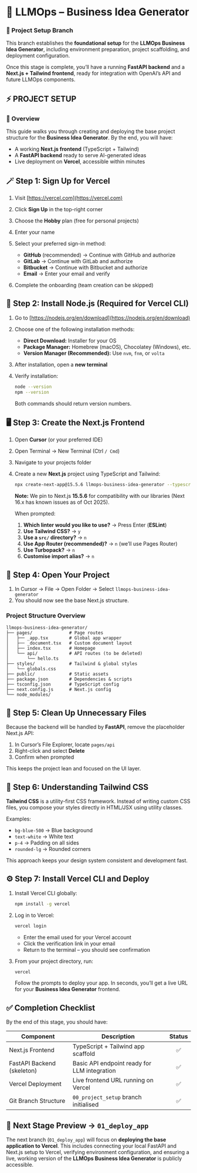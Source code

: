# 🚀 LLMOps – Business Idea Generator

### 🧠 Project Setup Branch

This branch establishes the **foundational setup** for the **LLMOps Business Idea Generator**, including environment preparation, project scaffolding, and deployment configuration.

Once this stage is complete, you’ll have a running **FastAPI backend** and a **Next.js + Tailwind frontend**, ready for integration with OpenAI’s API and future LLMOps components.



## ⚡ PROJECT SETUP

### 🧩 Overview

This guide walks you through creating and deploying the base project structure for the **Business Idea Generator**.
By the end, you will have:

* A working **Next.js frontend** (TypeScript + Tailwind)
* A **FastAPI backend** ready to serve AI-generated ideas
* Live deployment on **Vercel**, accessible within minutes



## 🪄 Step 1: Sign Up for Vercel

1. Visit [https://vercel.com](https://vercel.com)
2. Click **Sign Up** in the top-right corner
3. Choose the **Hobby** plan (free for personal projects)
4. Enter your name
5. Select your preferred sign-in method:

   * **GitHub** (recommended) → Continue with GitHub and authorize
   * **GitLab** → Continue with GitLab and authorize
   * **Bitbucket** → Continue with Bitbucket and authorize
   * **Email** → Enter your email and verify
6. Complete the onboarding (team creation can be skipped)



## 🧱 Step 2: Install Node.js (Required for Vercel CLI)

1. Go to [https://nodejs.org/en/download](https://nodejs.org/en/download)
2. Choose one of the following installation methods:

   * **Direct Download:** Installer for your OS
   * **Package Manager:** Homebrew (macOS), Chocolatey (Windows), etc.
   * **Version Manager (Recommended):** Use `nvm`, `fnm`, or `volta`
3. After installation, open a **new terminal**
4. Verify installation:

   ```bash
   node --version
   npm --version
   ```

   Both commands should return version numbers.



## 🖥️ Step 3: Create the Next.js Frontend

1. Open **Cursor** (or your preferred IDE)
2. Open Terminal → New Terminal (Ctrl ` / Cmd `)
3. Navigate to your projects folder
4. Create a new **Next.js** project using TypeScript and Tailwind:

   ```bash
   npx create-next-app@15.5.6 llmops-business-idea-generator --typescript
   ```

   **Note:** We pin to Next.js **15.5.6** for compatibility with our libraries (Next 16.x has known issues as of Oct 2025).

   When prompted:

   1. **Which linter would you like to use?** → Press Enter (**ESLint**)
   2. **Use Tailwind CSS?** → `y`
   3. **Use a `src/` directory?** → `n`
   4. **Use App Router (recommended)?** → `n` (we’ll use Pages Router)
   5. **Use Turbopack?** → `n`
   6. **Customise import alias?** → `n`



## 🧭 Step 4: Open Your Project

1. In Cursor → File → Open Folder → Select `llmops-business-idea-generator`
2. You should now see the base Next.js structure.

### Project Structure Overview

```
llmops-business-idea-generator/
├── pages/              # Page routes
│   ├── _app.tsx        # Global app wrapper
│   ├── _document.tsx   # Custom document layout
│   ├── index.tsx       # Homepage
│   └── api/            # API routes (to be deleted)
│       └── hello.ts
├── styles/             # Tailwind & global styles
│   └── globals.css
├── public/             # Static assets
├── package.json        # Dependencies & scripts
├── tsconfig.json       # TypeScript config
├── next.config.js      # Next.js config
└── node_modules/
```



## 🧹 Step 5: Clean Up Unnecessary Files

Because the backend will be handled by **FastAPI**, remove the placeholder Next.js API:

1. In Cursor’s File Explorer, locate `pages/api`
2. Right-click and select **Delete**
3. Confirm when prompted

This keeps the project lean and focused on the UI layer.



## 🎨 Step 6: Understanding Tailwind CSS

**Tailwind CSS** is a utility-first CSS framework.
Instead of writing custom CSS files, you compose your styles directly in HTML/JSX using utility classes.

Examples:

* `bg-blue-500` → Blue background
* `text-white` → White text
* `p-4` → Padding on all sides
* `rounded-lg` → Rounded corners

This approach keeps your design system consistent and development fast.



## ⚙️ Step 7: Install Vercel CLI and Deploy

1. Install Vercel CLI globally:

   ```bash
   npm install -g vercel
   ```

2. Log in to Vercel:

   ```bash
   vercel login
   ```

   * Enter the email used for your Vercel account
   * Click the verification link in your email
   * Return to the terminal – you should see confirmation

3. From your project directory, run:

   ```bash
   vercel
   ```

   Follow the prompts to deploy your app.
   In seconds, you’ll get a live URL for your **Business Idea Generator** frontend.



## ✅ Completion Checklist

By the end of this stage, you should have:

| Component                  | Description                                  | Status |
| -------------------------- | -------------------------------------------- | :----: |
| Next.js Frontend           | TypeScript + Tailwind app scaffold           |    ✅   |
| FastAPI Backend (skeleton) | Basic API endpoint ready for LLM integration |    ✅   |
| Vercel Deployment          | Live frontend URL running on Vercel          |    ✅   |
| Git Branch Structure       | `00_project_setup` branch initialised        |    ✅   |

## 🧭 Next Stage Preview → `01_deploy_app`

The next branch (`01_deploy_app`) will focus on **deploying the base application to Vercel**.
This includes connecting your local FastAPI and Next.js setup to Vercel, verifying environment configuration, and ensuring a live, working version of the **LLMOps Business Idea Generator** is publicly accessible.


